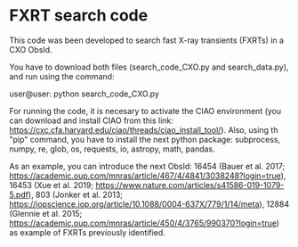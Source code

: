# FXRT search code
This code was been developed to search fast X-ray transients (FXRTs) in a CXO ObsId.

You have to download both files (search_code_CXO.py and search_data.py), and run using the command:

user@user: python search_code_CXO.py

For running the code, it is necesary to activate the CIAO environment (you can download and install CIAO from this link: https://cxc.cfa.harvard.edu/ciao/threads/ciao_install_tool/). Also, using th "pip" command, you have to install the next python package: subprocess, numpy, re, glob, os, requests, io, astropy, math, pandas.

As an example, you can introduce the next ObsId: 16454 (Bauer et al. 2017; https://academic.oup.com/mnras/article/467/4/4841/3038248?login=true), 16453 (Xue et al. 2019; https://www.nature.com/articles/s41586-019-1079-5.pdf), 803 (Jonker et al. 2013; https://iopscience.iop.org/article/10.1088/0004-637X/779/1/14/meta), 12884 (Glennie et al. 2015; https://academic.oup.com/mnras/article/450/4/3765/990370?login=true) as example of FXRTs previously identified.

